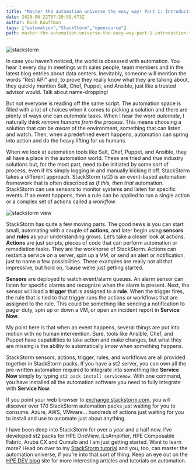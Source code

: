 ```yaml
---
title: "Master the automation universe the easy way! Part 1: Introduction to StackStorm"
date: 2020-06-22T07:20:59.673Z
author: Rick Kauffman 
tags: ["automation","StackStorm","opensource"]
path: master-the-automation-universe-the-easy-way-part-1-introduction-to-stack
---
```

![stackstorm](https://hpe-developer-portal.s3.amazonaws.com/uploads/media/2020/6/stackstorm-1592810807425.png)

In case you haven’t noticed, the world is obsessed with automation. You hear it every day in meetings with sales people, team members and in the latest blog entries about data centers. Inevitably, someone will mention the words “Rest API” and, to prove they really know what they are talking about, they quickly mention Salt, Chef, Puppet, and Ansible, just like a trusted advisor would. Talk about name-dropping!

But not everyone is reading off the same script. The automation space is filled with a lot of choices when it comes to picking a solution and there are plenty of ways one can *automate* tasks. When I hear the word *automate*, I naturally think *remove humans from the process*.  This means choosing a solution that can be *aware* of the environment, something that can listen and watch. Then, when a predefined event happens, automation can spring into action and do the heavy lifting for us humans.

When we look at automation tools like Salt, Chef, Puppet, and Ansible, they all have a place in the automation world. These are tried and true industry solutions but, for the most part, need to be initiated by some sort of process, even if it’s simply logging in and manually kicking it off. StackStorm takes a different approach. StackStorm (st2) is an event-based automation framework that is often described as *If this, then that* automation. StackStorm can use sensors to monitor systems and listen for specific events. If an event happens, then a rule can be applied to run a single action or a complex set of actions called a *workflow*.

![stackstorm view](https://hpe-developer-portal.s3.amazonaws.com/uploads/media/2020/6/stackstorm-view-1592810817247.png)

StackStorm has quite a few moving parts. The good news is you can start small, automating with a couple of **actions**, and later begin using **sensors** and **rules** as your understanding grows. Let’s take a closer look at actions. **Actions** are just scripts, pieces of code that can perform automation or remediation tasks. They are the workhorse of StackStorm. Actions can restart a service on a server, spin up a VM, or send an alert or notification, just to name a few possibilities. These examples are really not all that impressive, but hold on, ‘cause we’re just getting started. 

**Sensors** are deployed to watch event/alarm queues. An alarm sensor can listen for specific alarms and recognize when the alarm is present. Next, the sensor will load a **trigger** that is assigned to a **rule**. When the trigger fires, the rule that is tied to that trigger runs the actions or workflows that are assigned to the rule. This could be something like sending a notification to pager duty, spin up or down a VM, or open an incident report in **Service Now**.

My point here is that when an event happens, several things are put into motion with no human intervention. Sure, tools like Ansible, Chef, and Puppet have capabilities to take action and make changes, but what they are missing is the ability to automatically *know* when something happens.

StackStorm sensors, actions, trigger, rules, and workflows are all provided together in StackStorm packs. If you have a st2 server, you can own all the pre-written automation required to integrate into something like **Service Now** simply by typing ` st2 pack install servicenow `. With one command, you have installed all the automation software you need to fully integrate with **Service Now**.

If you point your web browser to [exchange.stackstorm.com](https://exchange.stackstorm.com), you will discover over 170 StackStorm automation packs just waiting for you to consume. Azure, AWS, VMware… hundreds of actions just waiting for you to install and use to automate just about anything.

I have been deep into StackStorm for over a year and a half now. I’ve developed st2 packs for HPE OneView, iLoAmplifier, HPE Composable Fabric, Aruba CX and Qumulo and I am just getting started. Want to learn more? Head on over to my [StackStorm tutorial](https://github.com/xod442/stackstorm-tutorial) and you, too, can master the automation universe, if you’re into that sort of thing. Keep an eye out on the [HPE DEV blog](https://developer.hpe.com/blog) site for more interesting articles and tutorials on automation.
